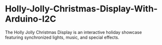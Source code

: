 # Holly-Jolly-Christmas-Display-With-Arduino-I2C
The Holly Jolly Christmas Display is an interactive holiday showcase featuring synchronized lights, music, and special effects.
